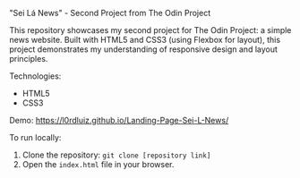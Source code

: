"Sei Lá News" - Second Project from The Odin Project

This repository showcases my second project for The Odin Project: a simple news website. Built with HTML5 and CSS3 (using Flexbox for layout), this project demonstrates my understanding of responsive design and layout principles.

Technologies:

*   HTML5
*   CSS3

Demo: https://l0rdluiz.github.io/Landing-Page-Sei-L-News/

To run locally:

1.  Clone the repository: `git clone [repository link]`
2.  Open the `index.html` file in your browser.
